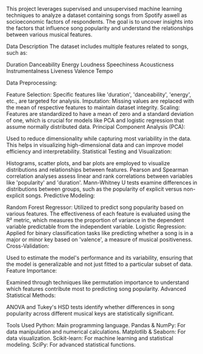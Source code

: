 This project leverages supervised and unsupervised machine learning techniques to analyze a dataset containing songs from Spotify aswell as socioeconomic factors of respondents. 
The goal is to uncover insights into the factors that influence song popularity and understand the relationships between various musical features.


Data Description
The dataset includes multiple features related to songs, such as:

Duration
Danceability
Energy
Loudness
Speechiness
Acousticness
Instrumentalness
Liveness
Valence
Tempo

Data Preprocessing:

Feature Selection: Specific features like 'duration', 'danceability', 'energy', etc., are targeted for analysis.
Imputation: Missing values are replaced with the mean of respective features to maintain dataset integrity.
Scaling: Features are standardized to have a mean of zero and a standard deviation of one, which is crucial for models like PCA and logistic regression that assume normally distributed data.
Principal Component Analysis (PCA):

Used to reduce dimensionality while capturing most variability in the data. This helps in visualizing high-dimensional data and can improve model efficiency and interpretability.
Statistical Testing and Visualization:

Histograms, scatter plots, and bar plots are employed to visualize distributions and relationships between features.
Pearson and Spearman correlation analyses assess linear and rank correlations between variables like 'popularity' and 'duration'.
Mann-Whitney U tests examine differences in distributions between groups, such as the popularity of explicit versus non-explicit songs.
Predictive Modeling:

Random Forest Regressor: Utilized to predict song popularity based on various features. The effectiveness of each feature is evaluated using the R² metric, which measures the proportion of variance in the dependent variable predictable from the independent variable.
Logistic Regression: Applied for binary classification tasks like predicting whether a song is in a major or minor key based on 'valence', a measure of musical positiveness.
Cross-Validation:

Used to estimate the model's performance and its variability, ensuring that the model is generalizable and not just fitted to a particular subset of data.
Feature Importance:

Examined through techniques like permutation importance to understand which features contribute most to predicting song popularity.
Advanced Statistical Methods:

ANOVA and Tukey's HSD tests identify whether differences in song popularity across different musical keys are statistically significant.


Tools Used
Python: Main programming language.
Pandas & NumPy: For data manipulation and numerical calculations.
Matplotlib & Seaborn: For data visualization.
Scikit-learn: For machine learning and statistical modeling.
SciPy: For advanced statistical functions.
